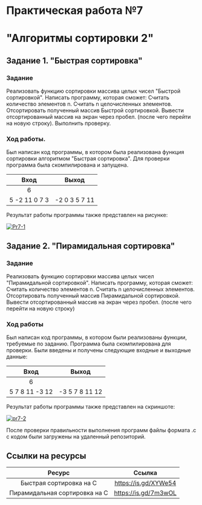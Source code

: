 # Практическая работа №7
# "Алгоритмы сортировки 2"

## Задание 1. "Быстрая сортировка"

### Задание
Реализовать функцию сортировки массива целых чисел "Быстрой сортировкой". Написать программу, которая сможет:
Считать количество элементов n.
Считать n целочисленных элементов.
Отсортировать полученный массив Быстрой сортировкой.
Вывести отсортированный массив на экран через пробел. (после
чего перейти на новую строку).
Выполнить проверку.

### Ход работы.

Был написан код программы, в котором была реализована функция сортировки алгоритмом "Быстрая сортировка". Для проверки программа была скомпилирована и запущена.

|Вход | Выход |
|:--: |:-----:|
| 6   |       |
|5 -2 11 0 7 3| -2 0 3 5 7 11 |

Результат работы программы также представлен на рисунке: 

<a href="https://imgbb.com/"><img src="https://i.ibb.co/GCSDmNP/Pr7-1.png" alt="Pr7-1" border="0"></a>

## Задание 2. "Пирамидальная сортировка"

### Задание
Реализовать функцию сортировки массива целых чисел "Пирамидальной сортировкой". Написать программу, которая сможет:
Считать количество элементов n.
Считать n целочисленных элементов.
Отсортировать полученный массив Пирамидальной сортировкой.
Вывести отсортированный массив на экран через пробел. (после
чего перейти на новую строку)

### Ход работы
Был написан код программы, в котором были реализованы функции, требуемые по заданию. Программа была скомпилирована для проверки. Были введены и получены следующие входные и выходные данные:

|Вход | Выход |
|:--: |:-----:|
| 6   |       |
|5 7 8 11 -3 12| -3 5 7 8 11 12 |

Результат работы программы также представлен на скриншоте: 

<a href="https://imgbb.com/"><img src="https://i.ibb.co/bQNddKW/pr7-2.png" alt="pr7-2" border="0"></a>

После проверки правильности выполнения программ файлы формата .с с кодом были загружены на удаленный репозиторий.

## Ссылки на ресурсы
| Ресурс             | Ссылка |
|:------------------:|:------:|
| Быстрая сортировка на C |https://is.gd/XYWe54 |
| Пирамидальная сортировка на C| https://is.gd/7m3wOL |
